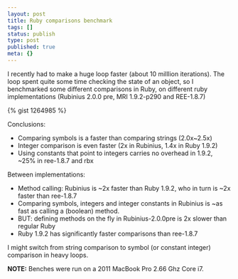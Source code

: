 ```yaml
---
layout: post
title: Ruby comparisons benchmark
tags: []
status: publish
type: post
published: true
meta: {}
---
```


I recently had to make a huge loop faster (about 10 milllion iterations). The loop spent quite some time checking the state of an object, so I benchmarked some different comparisons in Ruby, on different ruby implementations (Rubinius 2.0.0 pre, MRI 1.9.2-p290 and REE-1.8.7)

{% gist 1264985 %}

Conclusions:

* Comparing symbols is a faster than comparing strings (2.0x~2.5x)
* Integer comparison is even faster (2x in Rubinius, 1.4x in Ruby 1.9.2)
* Using constants that point to integers carries no overhead in 1.9.2, ~25% in ree-1.8.7 and rbx

Between implementations:

* Method calling: Rubinius is ~2x faster than Ruby 1.9.2, who in turn is ~2x faster than ree-1.8.7
* Comparing symbols, integers and integer constants in Rubinius is ~as fast as calling a (boolean) method.
* BUT: defining methods on the fly in Rubinius-2.0.0pre is 2x slower than regular Ruby
* Ruby 1.9.2 has significantly faster comparisons than ree-1.8.7

I might switch from string comparison to symbol (or constant integer) comparison in heavy loops.

**NOTE:** Benches were run on a 2011 MacBook Pro 2.66 Ghz Core i7.
